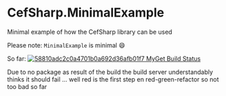 CefSharp.MinimalExample
=======================

Minimal example of how the CefSharp library can be used


Please note: `MinimalExample` is minimal :smile:

So far: [![58810adc2c0a4701b0a692d36afb01f7 MyGet Build Status](https://www.myget.org/BuildSource/Badge/58810adc2c0a4701b0a692d36afb01f7?identifier=893ecb6b-7c0f-489a-a882-061073273a69)](https://www.myget.org/)

Due to no package as result of the build the build server understandably thinks it should fail ... well red is the first step en red-green-refactor so not too bad so far
